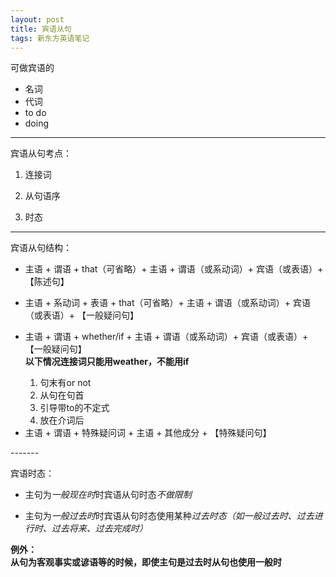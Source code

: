 ```yaml
---
layout: post
title: 宾语从句
tags: 新东方英语笔记
---
```

可做宾语的

- 名词
- 代词
- to do
- doing

-------

宾语从句考点：

1. 连接词

2. 从句语序

3. 时态

-------

宾语从句结构：

<ul>
  <li>
    <p>主语 + 谓语 + that（可省略）+ 主语 + 谓语（或系动词）+ 宾语（或表语）+ 【陈述句】</p>
  </li>
  <li>
    <p>主语 + 系动词 + 表语 + that（可省略）+ 主语 + 谓语（或系动词）+ 宾语（或表语）+ 【一般疑问句】</p>
  </li>
  <li>
    <p>主语 + 谓语 + whether/if + 主语 + 谓语（或系动词）+ 宾语（或表语）+ 【一般疑问句】<br>
    <strong>以下情况连接词只能用weather，不能用if</strong></p>
    <ol>
      <li>句末有or not</li>
      <li>从句在句首</li>
      <li>引导带to的不定式</li>
      <li>放在介词后</li>
    </ol>
  </li>
  <li>主语 + 谓语 + 特殊疑问词 + 主语 + 其他成分 + 【特殊疑问句】</li>
</ul>
-------

宾语时态：

- 主句为*一般现在时*时宾语从句时态*不做限制*

- 主句为*一般过去时*时宾语从句时态使用某种*过去时态（如一般过去时、过去进行时、过去将来、过去完成时）*

**例外：<br>从句为客观事实或谚语等的时候，即使主句是过去时从句也使用一般时**
